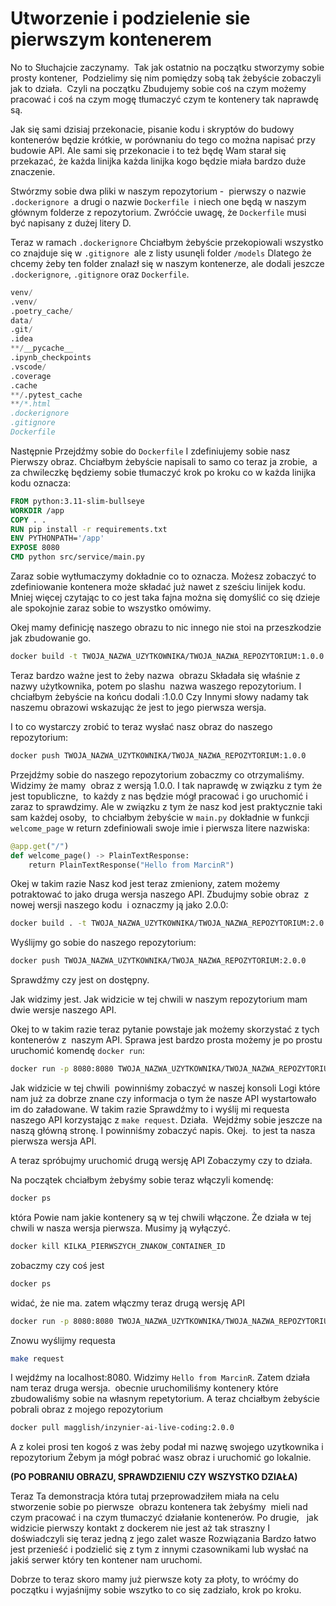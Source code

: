 # Utworzenie i podzielenie sie pierwszym kontenerem

No to Słuchajcie zaczynamy.  Tak jak ostatnio na początku stworzymy sobie prosty kontener,  Podzielimy się nim pomiędzy sobą tak żebyście zobaczyli jak to działa.  Czyli na początku Zbudujemy sobie coś na czym możemy pracować i coś na czym mogę tłumaczyć czym te kontenery tak naprawdę są.

Jak się sami dzisiaj przekonacie, pisanie kodu i skryptów do budowy kontenerów będzie krótkie, w porównaniu do tego co można napisać przy budowie API. Ale sami się przekonacie i to też będę Wam starał się przekazać, że każda linijka każda linijka kogo będzie miała bardzo duże znaczenie.

Stwórzmy sobie dwa pliki w naszym repozytorium -  pierwszy o nazwie `.dockerignore`  a drugi o nazwie `Dockerfile`  i niech one będą w naszym głównym folderze z repozytorium. Zwróćcie uwagę, że `Dockerfile` musi być napisany z dużej litery D. 

Teraz w ramach `.dockerignore` Chciałbym żebyście przekopiowali wszystko co znajduje się w `.gitignore`  ale z listy usunęli folder `/models` Dlatego że chcemy żeby ten folder znalazł się w naszym kontenerze, ale dodali jeszcze `.dockerignore`, `.gitignore` oraz `Dockerfile`.

```d
venv/  
.venv/  
.poetry_cache/  
data/  
.git/  
.idea  
**/__pycache__  
.ipynb_checkpoints  
.vscode/  
.coverage  
.cache  
**/.pytest_cache  
**/*.html
.dockerignore  
.gitignore  
Dockerfile
```

Następnie Przejdźmy sobie do `Dockerfile` I zdefiniujemy sobie nasz Pierwszy obraz. Chciałbym żebyście napisali to samo co teraz ja zrobie,  a za chwileczkę będziemy sobie tłumaczyć krok po kroku co w każda linijka kodu oznacza:

```Dockerfile
FROM python:3.11-slim-bullseye  
WORKDIR /app  
COPY . .  
RUN pip install -r requirements.txt  
ENV PYTHONPATH='/app'  
EXPOSE 8080
CMD python src/service/main.py
```

Zaraz sobie wytłumaczymy dokładnie co to oznacza. Możesz zobaczyć to zdefiniowanie kontenera może składać już nawet z sześciu linijek kodu. Mniej więcej czytając to co jest taka fajna można się domyślić co się dzieje ale spokojnie zaraz sobie to wszystko omówimy.

Okej mamy definicję naszego obrazu to nic innego nie stoi na przeszkodzie jak zbudowanie go.

```bash
docker build -t TWOJA_NAZWA_UZYTKOWNIKA/TWOJA_NAZWA_REPOZYTORIUM:1.0.0 .
```

Teraz bardzo ważne jest to żeby nazwa  obrazu Składała się właśnie z nazwy użytkownika, potem po slashu  nazwa waszego repozytorium. I chciałbym żebyście na końcu dodali :1.0.0 Czy Innymi słowy nadamy tak naszemu obrazowi wskazując że jest to jego pierwsza wersja.

I to co wystarczy zrobić to teraz wysłać nasz obraz do naszego repozytorium:

```bash
docker push TWOJA_NAZWA_UZYTKOWNIKA/TWOJA_NAZWA_REPOZYTORIUM:1.0.0
```

Przejdźmy sobie do naszego repozytorium zobaczmy co otrzymaliśmy. Widzimy że mamy  obraz z wersją 1.0.0. I tak naprawdę w związku z tym że jest topubliczne,  to każdy z nas będzie mógł pracować i go uruchomić i zaraz to sprawdzimy. Ale w związku z tym że nasz kod jest praktycznie taki sam każdej osoby,  to chciałbym żebyście w `main.py` dokładnie w funkcji `welcome_page` w return zdefiniowali swoje imie i pierwsza litere nazwiska:

```python
@app.get("/")
def welcome_page() -> PlainTextResponse:
    return PlainTextResponse("Hello from MarcinR")
```

Okej w takim razie Nasz kod jest teraz zmieniony, zatem możemy potraktować to jako druga wersja naszego API. Zbudujmy sobie obraz  z nowej wersji naszego kodu  i oznaczmy ją jako 2.0.0:

```bash
docker build . -t TWOJA_NAZWA_UZYTKOWNIKA/TWOJA_NAZWA_REPOZYTORIUM:2.0.0
```

Wyślijmy go sobie do naszego repozytorium:

```bash
docker push TWOJA_NAZWA_UZYTKOWNIKA/TWOJA_NAZWA_REPOZYTORIUM:2.0.0
```

Sprawdźmy czy jest on dostępny.

Jak widzimy jest. Jak widzicie w tej chwili w naszym repozytorium mam dwie wersje naszego API. 

Okej to w takim razie teraz pytanie powstaje jak możemy skorzystać z tych kontenerów z  naszym API. Sprawa jest bardzo prosta możemy je po prostu uruchomić komendę `docker run`:

```bash
docker run -p 8080:8080 TWOJA_NAZWA_UZYTKOWNIKA/TWOJA_NAZWA_REPOZYTORIUM:1.0.0
```

Jak widzicie w tej chwili  powinniśmy zobaczyć w naszej konsoli Logi które nam już za dobrze znane czy informacja o tym że nasze API wystartowało im do załadowane. W takim razie Sprawdźmy to i wyślij mi requesta naszego API korzystając z `make request`. Działa.  Wejdźmy sobie jeszcze na naszą główną stronę. I powinniśmy zobaczyć napis. Okej.  to jest ta nasza pierwsza wersja API. 

A teraz spróbujmy uruchomić drugą wersję API Zobaczymy czy to działa.

Na początek chciałbym żebyśmy sobie teraz włączyli komendę:

```bash
docker ps
```

która Powie nam jakie kontenery są w tej chwili włączone. Że działa w tej chwili w nasza wersja pierwsza. Musimy ją wyłączyć.

```bash
docker kill KILKA_PIERWSZYCH_ZNAKOW_CONTAINER_ID
```

zobaczmy czy coś jest

```bash
docker ps
```

widać, że nie ma. zatem włączmy teraz drugą wersję API

```bash
docker run -p 8080:8080 TWOJA_NAZWA_UZYTKOWNIKA/TWOJA_NAZWA_REPOZYTORIUM:2.0.0
```

Znowu wyślijmy requesta

```bash
make request
```

I wejdźmy na localhost:8080. Widzimy `Hello from MarcinR`. Zatem działa nam teraz druga wersja.  obecnie uruchomiliśmy kontenery które zbudowaliśmy sobie na własnym repetytorium. A teraz chciałbym żebyście pobrali obraz z mojego repozytorium

```bash
docker pull magglish/inzynier-ai-live-coding:2.0.0
```

A z kolei prosi ten kogoś z was żeby podał mi nazwę swojego uzytkownika i repozytorium Żebym ja mógł pobrać wasz obraz i uruchomić go lokalnie.

**(PO POBRANIU OBRAZU, SPRAWDZIENIU CZY WSZYSTKO DZIAŁA)**

Teraz Ta demonstracja która tutaj przeprowadziłem miała na celu stworzenie sobie po pierwsze  obrazu kontenera tak żebyśmy  mieli nad czym pracować i na czym tłumaczyć działanie kontenerów. Po drugie,   jak widzicie pierwszy kontakt z dockerem nie jest aż tak straszny I doświadczyli się teraz jedną z jego zalet wasze Rozwiązania Bardzo łatwo jest przenieść i podzielić się z tym z innymi czasownikami lub wysłać na jakiś serwer który ten kontener nam uruchomi.

Dobrze to teraz skoro mamy już pierwsze koty za płoty, to wróćmy do początku i wyjaśnijmy sobie wszytko to co się zadziało, krok po kroku.